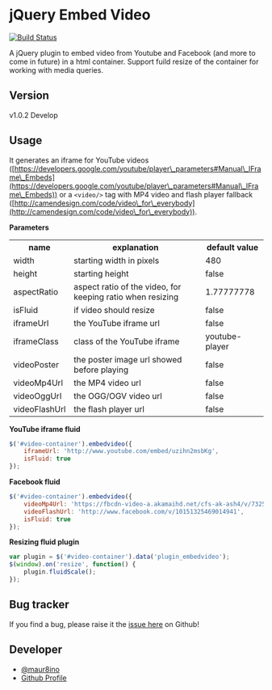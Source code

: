 # jQuery Embed Video

[![Build Status](https://travis-ci.org/maur8ino/jquery.embedvideo.png?branch=develop)](https://travis-ci.org/maur8ino/jquery.embedvideo)

A jQuery plugin to embed video from Youtube and Facebook (and more to come in future) in a html container. Support fuild resize of the container for working with media queries.

## Version

v1.0.2 Develop

## Usage

It generates an iframe for YouTube videos ([https://developers.google.com/youtube/player\_parameters#Manual\_IFrame\_Embeds](https://developers.google.com/youtube/player\_parameters#Manual\_IFrame\_Embeds)) or a ```<video/>``` tag with MP4 video and flash player fallback ([http://camendesign.com/code/video\_for\_everybody](http://camendesign.com/code/video\_for\_everybody)).

**Parameters**
<table>
  <tr>
    <th>name</th><th>explanation</th><th>default value</th>
  </tr>
  <tr>
    <td>width</td><td>starting width in pixels</td><td>480</td>
  </tr>
  <tr>
    <td>height</td><td>starting height</td><td>false</td>
  </tr>
  <tr>
    <td>aspectRatio</td><td>aspect ratio of the video, for keeping ratio when resizing</td><td>1.77777778</td>
  </tr>
  <tr>
    <td>isFluid</td><td>if video should resize</td><td>false</td>
  </tr>
  <tr>
    <td>iframeUrl</td><td>the YouTube iframe url</td><td>false</td>
  </tr>
  <tr>
    <td>iframeClass</td><td>class of the YouTube iframe</td><td>youtube-player</td>
  </tr>
  <tr>
    <td>videoPoster</td><td>the poster image url showed before playing</td><td>false</td>
  </tr>
  <tr>
    <td>videoMp4Url</td><td>the MP4 video url</td><td>false</td>
  </tr>
  <tr>
    <td>videoOggUrl</td><td>the OGG/OGV video url</td><td>false</td>
  </tr>
  <tr>
    <td>videoFlashUrl</td><td>the flash player url</td><td>false</td>
  </tr>
</table>

**YouTube iframe fluid**

```javascript
$('#video-container').embedvideo({
    iframeUrl: 'http://www.youtube.com/embed/uzihn2msbKg',
    isFluid: true
});
```

**Facebook fluid**

```javascript
$('#video-container').embedvideo({
	videoMp4Url: 'https://fbcdn-video-a.akamaihd.net/cfs-ak-ash4/v/732562/257/10151325469014941_21905.mp4?oh=a77a2bdbcd6c5e6033542615a69161a0&oe=50FB79BE&__gda__=1358719905_59685d7ee5c7c497d5a8a8edfad0a3e8',
	videoFlashUrl: 'http://www.facebook.com/v/10151325469014941',
	isFluid: true
});
```

**Resizing fluid plugin**

```javascript
var plugin = $('#video-container').data('plugin_embedvideo');
$(window).on('resize', function() {
    plugin.fluidScale();
});
```

## Bug tracker

If you find a bug, please raise it the [issue here](https://github.com/maur8ino/miniBoilerplate/issues) on Github! 

## Developer
+ [@maur8ino](http://twitter.com/maur8ino)
+ [Github Profile](http://github.com/maur8ino)
